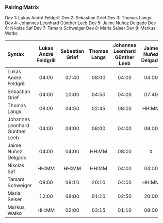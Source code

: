 ### Pairing Matrix
Dev 1: Lukas André Feldgrill
Dev 2: Sebastian Grief
Dev 3: Thomas Langs
Dev 4: Johannes Leonhard Günther Leeb
Dev 5: Jaime Nuñez Delgado
Dev 6: Nikolas Saf
Dev 7: Tamara Schweiger
Dev 8: Maria Seiser
Dev 9: Markus Watko

| Syntax      | Lukas André Feldgrill   	  | Sebastian Grief   	  | Thomas Langs   	  | Johannes Leonhard Günther Leeb   	  | Jaime Nuñez Delgado   	  | Nikolas Saf   	  | Tamara Schweiger   	  | Maria Seiser   	  | Markus Watko       |
| :---        |    :----:   |    :----:   |    :----:   |    :----:   |    :----:   |    :----:   |    :----:   |    :----:   |    :----:   |
| Lukas André Feldgrill       | 04:00           | 07:40       | 08:00       | 04:00       | 04:00       | HH:MM       | 08:00       | 12:00       | HH:MM       |
| Sebastian Grief       | 04:00       | 10:00           | 04:50       | 04:00       | 07:40       | HH:MM       | 09:10       | 08:00       | 02:00       |
| Thomas Langs       | 08:00       | 04:50       | 02:45           | 08:00       | HH:MM       | HH:MM       | 20:10       | 01:10       | 03:15      |
| Johannes Leonhard Günther Leeb       | 04:00       | 04:00       | 08:00       | 04:00           | 08:00       | 04:00       | 04:00       | 02:50       | 01:10       |
| Jaime Nuñez Delgado       | 04:00       | 04:00       | HH:MM       | 08:00       | X           | 04:00       | HH:MM       | 20:00       |08:00       |
| Nikolas Saf       | HH:MM       | HH:MM       | HH:MM       | 04:00       | 04:00       | 04:00           | 05:20       | 04:00       | 25:45       |
| Tamara Schweiger       | 08:00       | 09:10       | 20:10     | 04:00       | HH:MM       | 05:20      | X           | HH:MM       | 02:50       |
| Maria Seiser       | 12:00       | 08:00       | 01:10       | 02:50       | 20:00       | 04:00       | HH:MM       | X           | HH:MM       |
| Markus Watko       | HH:MM       | 02:00       | 03:15       | 01:10       | 08:00       | 25:45       | 02:50       | HH:MM       | 02:30           |

